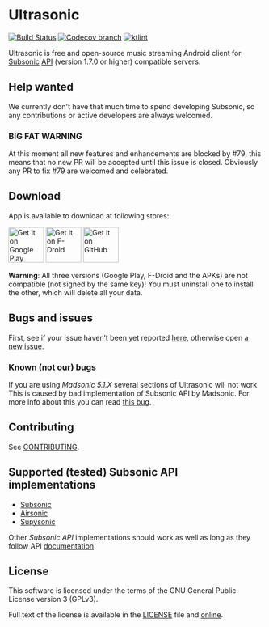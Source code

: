 # Ultrasonic
[![Build Status](https://circleci.com/gh/ultrasonic/ultrasonic/tree/develop.svg?style=shield&circle-token=:circle-token)](https://circleci.com/gh/ultrasonic)
[![Codecov branch](https://img.shields.io/codecov/c/github/ultrasonic/ultrasonic/develop.svg)]()
[![ktlint](https://img.shields.io/badge/code%20style-%E2%9D%A4-FF4081.svg)](https://ktlint.github.io/)

Ultrasonic is free and open-source music streaming Android client for [Subsonic](http://www.subsonic.org/) [API](http://www.subsonic.org/pages/api.jsp) (version 1.7.0 or higher) compatible servers.

## Help wanted

We currently don't have that much time to spend developing Subsonic, so any
contributions or active developers are always welcomed.

### BIG FAT WARNING

At this moment all new features and enhancements are blocked by #79, this
means that no new PR will be accepted until this issue is closed. Obviously
any PR to fix #79 are welcomed and celebrated.

## Download

App is available to download at following stores:

[<img src="https://play.google.com/intl/en_us/badges/images/generic/en-play-badge.png" alt="Get it on Google Play" height="70">](https://play.google.com/store/apps/details?id=org.moire.ultrasonic)
[<img src="https://f-droid.org/badge/get-it-on.png" alt="Get it on F-Droid" height="70">](https://f-droid.org/packages/org.moire.ultrasonic/)
[<img src="https://ultrasonic.github.io/assets/img/get-it-on-github.png" alt="Get it on GitHub" height="70">](https://github.com/ultrasonic/ultrasonic/releases)

**Warning**: All three versions (Google Play, F-Droid and the APKs) are not
compatible (not signed by the same key)! You must uninstall one to install
the other, which will delete all your data.

## Bugs and issues

First, see if your issue haven’t been yet reported [here](https://github.com/ultrasonic/ultrasonic/issues),
otherwise open [a new issue](https://github.com/ultrasonic/ultrasonic/issues/new).

### Known (not our) bugs

If you are using *Madsonic 5.1.X* several sections of Ultrasonic will not
work. This is caused by bad implementation of Subsonic API by Madsonic. For
more info about this you can read [this bug](https://github.com/ultrasonic/ultrasonic/issues/129).

## Contributing

See [CONTRIBUTING](CONTRIBUTING.md).

## Supported (tested) Subsonic API implementations

- [Subsonic](http://www.subsonic.org/pages/index.jsp)
- [Airsonic](https://github.com/airsonic/airsonic)
- [Supysonic](https://github.com/spl0k/supysonic)

Other *Subsonic API* implementations should work as well as long as they follow API
[documentation](http://www.subsonic.org/pages/api.jsp).

## License

This software is licensed under the terms of the GNU General Public License version 3 (GPLv3).

Full text of the license is available in the [LICENSE](LICENSE) file and [online](https://opensource.org/licenses/gpl-3.0.html).
